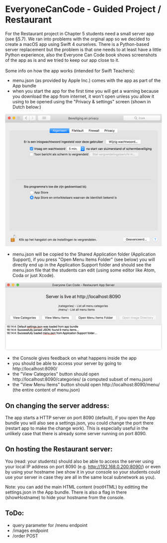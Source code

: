 # EveryoneCanCode - Guided Project / Restaurant

For the Restaurant project in Chapter 5 students need a small server app (see §5.7). 
We ran into problems with the orginal app so we decided to create a macOS app using Swift 4 ourselves. There is a Python-based server replacement but the problem is that one needs to at least have a little Python experience, also the Everyone Can Code book shows screenshots of the app as is and we tried to keep our app close to it.<br>
<br>
Some info on how the app works (intended for Swift Teachers):
- menu.json (as provided by Apple Inc.) comes with the app as part of the App bundle
- when you start the app for the first time you will get a warning because you download the app from internet, it won't open unless you allow it using to be opened using the "Privacy & settings" screen (shown in Dutch below:)

![Gatekeeper image](gatekeeper.png)

- menu.json will be copied to the Shared Application folder (Application Support), if you press "Open Menu Items Folder" (see below) you will directly end up in the Application Support folder and should see the menu.json file that the students can edit (using some editor like Atom, Coda or just Xcode).

![Mainscreen](screen.png)

- the Console gives feedback on what happens inside the app
- you should be able to access your server by going to http://localhost:8090/
- the "View Categories" button should open http://localhost:8090/categories/ (a computed subset of menu.json)
- the "View Menu Items" button should open http://localhost:8090/menu/ (the entire content of menu.json)

## On changing the server address:
The app starts a HTTP server on port 8090 (default), if you open the App bundle you will also see a settings.json, you could change the port there (restart app to make the change work). This is especially useful in the unlikely case that there is already some server running on port 8090.

## On hosting the Restaurant server:
You (read: your students) should also be able to access the server using your local IP address on port 8090 (e.g. http://192.168.0.200:8090/) or even by using your hostname (we show it in your console so your students could use your server in case they are all in the same local subnetwork as you).

Note: you can add the main HTML content (rootHTML) by editting the settings.json in the App bundle. There is also a flag in there (showHostname) to hide your hostname from the console.

## ToDo:
- query parameter for /menu endpoint
- /images endpoint
- /order POST

